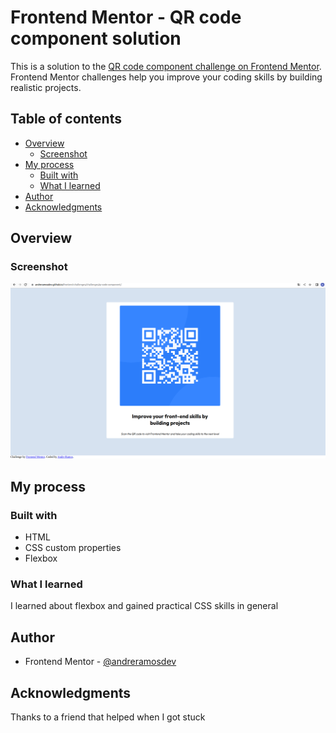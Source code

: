 # Frontend Mentor - QR code component solution

This is a solution to the [QR code component challenge on Frontend Mentor](https://www.frontendmentor.io/challenges/qr-code-component-iux_sIO_H). Frontend Mentor challenges help you improve your coding skills by building realistic projects. 

## Table of contents

- [Overview](#overview)
  - [Screenshot](#screenshot)
- [My process](#my-process)
  - [Built with](#built-with)
  - [What I learned](#what-i-learned)
- [Author](#author)
- [Acknowledgments](#acknowledgments)

## Overview

### Screenshot

![](./screenshot.jpg)


## My process

### Built with

- HTML
- CSS custom properties
- Flexbox

### What I learned

I learned about flexbox and gained practical CSS skills in general

## Author

- Frontend Mentor - [@andreramosdev](https://www.frontendmentor.io/profile/andreramosdev)

## Acknowledgments

Thanks to a friend that helped when I got stuck